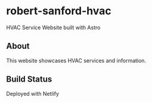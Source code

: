 # robert-sanford-hvac

HVAC Service Website built with Astro

## About
This website showcases HVAC services and information.

## Build Status
Deployed with Netlify
